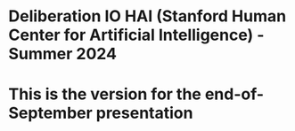 # Deliberation IO HAI (Stanford Human Center for Artificial Intelligence) - Summer 2024
# This is the version for the end-of-September presentation
